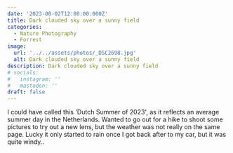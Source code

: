 ```yaml
---
date: '2023-08-02T12:00:00.000Z'
title: Dark clouded sky over a sunny field
categories:
  - Nature Photography
  - Forrest
image:
  url: '../../assets/photos/_DSC2698.jpg'
  alt: Dark clouded sky over a sunny field
description: Dark clouded sky over a sunny field
# socials:
#   instagram: ''
#   mastodon: ''
draft: false
---
```


I could have called this 'Dutch Summer of 2023', as it reflects an average summer day in the Netherlands. Wanted to go out for a hike to shoot some pictures to try out a new lens, but the weather was not really on the same page. Lucky it only started to rain once I got back after to my car, but it was quite windy.. 